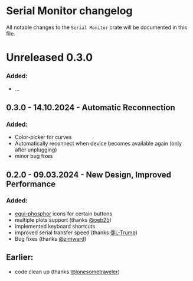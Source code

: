 # Serial Monitor changelog

All notable changes to the `Serial Monitor` crate will be documented in this file.

# Unreleased 0.3.0

### Added:

* ...

## 0.3.0 - 14.10.2024 - Automatic Reconnection

### Added:

* Color-picker for curves
* Automatically reconnect when device becomes available again (only after unplugging)
* minor bug fixes

## 0.2.0 - 09.03.2024 - New Design, Improved Performance

### Added:

* [egui-phosphor](https://github.com/amPerl/egui-phosphor) icons for certain buttons
* multiple plots support (thanks [@oeb25](https://github.com/oeb25))
* implemented keyboard shortcuts
* improved serial transfer speed (thanks [@L-Trump](https://github.com/L-Trump))
* Bug fixes (thanks [@zimward](https://github.com/zimward))

## Earlier:

* code clean up (thanks [@lonesometraveler](https://github.com/lonesometraveler))
